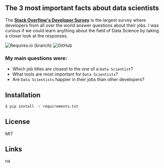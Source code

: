## The 3 most important facts about data scientists

The **[Stack Overflow's Developer Survey](https://insights.stackoverflow.com/survey/2019)** is the largest survey where developers from all over the world answer questions about their jobs. I was curious if we could learn anything about the field of Data Science by taking a closer look at the responses.

![Requires.io (branch)](https://img.shields.io/requires/github/StefanTippelt/stack_overflow_developer_survey/master.svg)
![GitHub](https://img.shields.io/github/license/StefanTippelt/stack_overflow_developer_survey.svg)


### My main questions were:
- Which job titles are closest to the one of a `Data Scientist`?
- What tools are most important for `Data Scientists`?
- Are `Data Scientists` happier in their jobs than other developers?

## Installation
```sh
$ pip install -r requirements.txt
```

## License
MIT

## Links
na
